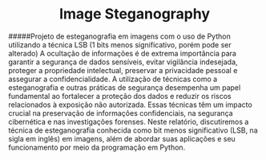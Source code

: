 <h1 align="center"> Image Steganography </h1>

#####Projeto de esteganografia em imagens com o uso de Python utilizando a técnica LSB (1 bits menos significativo, porém pode ser alterado)
A ocultação de informações é de extrema importância para garantir a segurança de dados sensíveis, evitar vigilância indesejada, proteger a propriedade intelectual, preservar a privacidade pessoal e assegurar a confidencialidade. A utilização de técnicas como a esteganografia e outras práticas de segurança desempenha um papel fundamental ao fortalecer a proteção dos dados e reduzir os riscos relacionados à exposição não autorizada. Essas técnicas têm um impacto crucial na preservação de informações confidenciais, na segurança cibernética e nas investigações forenses. Neste relatório, discutiremos a técnica de esteganografia conhecida como bit menos significativo (LSB, na sigla em inglês) em imagens, além de abordar suas aplicações e seu funcionamento por meio da programação em Python.
